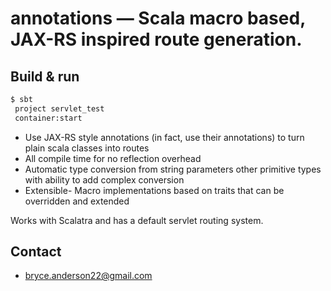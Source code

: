 # annotations — Scala macro based, JAX-RS inspired route generation. #

## Build & run ##

```sh
$ sbt
 project servlet_test
 container:start
```

* Use JAX-RS style annotations (in fact, use their annotations) to turn plain scala classes into routes
* All compile time for no reflection overhead
* Automatic type conversion from string parameters other primitive types with ability to add complex conversion
* Extensible- Macro implementations based on traits that can be overridden and extended

Works with Scalatra and has a default servlet routing system.

## Contact ##

- bryce.anderson22@gmail.com
